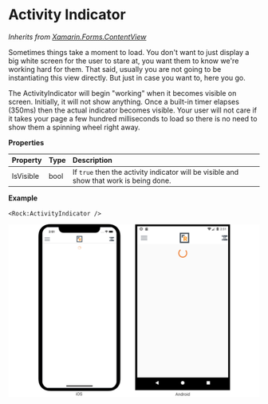 # Activity Indicator

_Inherits from_ [_Xamarin.Forms.ContentView_](https://docs.microsoft.com/en-us/dotnet/api/xamarin.forms.contentview)

Sometimes things take a moment to load. You don't want to just display a big white screen for the user to stare at, you want them to know we're working hard for them. That said, usually you are not going to be instantiating this view directly. But just in case you want to, here you go.

The ActivityIndicator will begin "working" when it becomes visible on screen. Initially, it will not show anything. Once a built-in timer elapses \(350ms\) then the actual indicator becomes visible. Your user will not care if it takes your page a few hundred milliseconds to load so there is no need to show them a spinning wheel right away.

**Properties**

| Property | Type | Description |
| :--- | :--- | :--- |
| IsVisible | bool | If `true` then the activity indicator will be visible and show that work is being done. |

**Example**

```text
<Rock:ActivityIndicator />
```

![](../../.gitbook/assets/activityindicator-1.jpg)

### 

